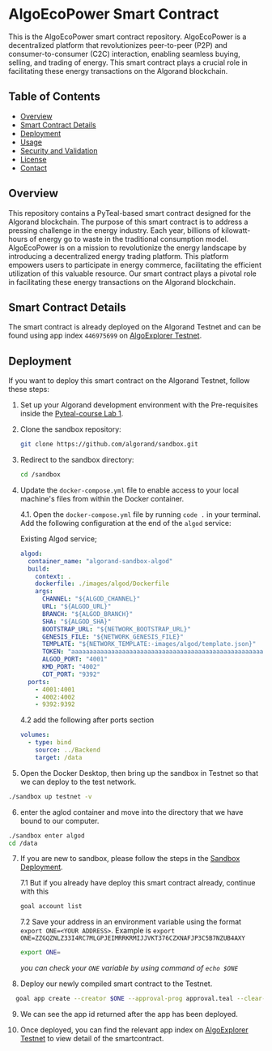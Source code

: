 # AlgoEcoPower Smart Contract

This is the AlgoEcoPower smart contract repository. AlgoEcoPower is a decentralized platform that revolutionizes peer-to-peer (P2P) and consumer-to-consumer (C2C) interaction, enabling seamless buying, selling, and trading of energy. This smart contract plays a crucial role in facilitating these energy transactions on the Algorand blockchain.

## Table of Contents

- [Overview](#overview)
- [Smart Contract Details](#smart-contract-details)
- [Deployment](#deployment)
- [Usage](#usage)
- [Security and Validation](#security-and-validation)
- [License](#license)
- [Contact](#contact)

## Overview

This repository contains a PyTeal-based smart contract designed for the Algorand blockchain.
The purpose of this smart contract is to address a pressing challenge in the energy industry.
Each year, billions of kilowatt-hours of energy go to waste in the traditional consumption model.
AlgoEcoPower is on a mission to revolutionize the energy landscape by introducing a decentralized energy trading platform.
This platform empowers users to participate in energy commerce, facilitating the efficient utilization of this valuable resource.
Our smart contract plays a pivotal role in facilitating these energy transactions on the Algorand blockchain.

## Smart Contract Details

The smart contract is already deployed on the Algorand Testnet and can be found using app index `446975699` on [AlgoExplorer Testnet](https://testnet.algoexplorer.io/).

## Deployment

If you want to deploy this smart contract on the Algorand Testnet, follow these steps:

1. Set up your Algorand development environment with the Pre-requisites inside the [Pyteal-course Lab 1](https://github.com/Algo-Hub-io/pyteal-course/tree/main/Lab1).

2. Clone the sandbox repository:

   ```bash
   git clone https://github.com/algorand/sandbox.git
   ```

3. Redirect to the sandbox directory:

   ```bash
   cd /sandbox
   ```

4. Update the `docker-compose.yml` file to enable access to your local machine's files from within the Docker container.

   4.1. Open the `docker-compose.yml` file by running `code .` in your terminal. Add the following configuration at the end of the `algod` service:

   Existing Algod service;

   ```yaml
   algod:
     container_name: "algorand-sandbox-algod"
     build:
       context: .
       dockerfile: ./images/algod/Dockerfile
       args:
         CHANNEL: "${ALGOD_CHANNEL}"
         URL: "${ALGOD_URL}"
         BRANCH: "${ALGOD_BRANCH}"
         SHA: "${ALGOD_SHA}"
         BOOTSTRAP_URL: "${NETWORK_BOOTSTRAP_URL}"
         GENESIS_FILE: "${NETWORK_GENESIS_FILE}"
         TEMPLATE: "${NETWORK_TEMPLATE:-images/algod/template.json}"
         TOKEN: "aaaaaaaaaaaaaaaaaaaaaaaaaaaaaaaaaaaaaaaaaaaaaaaaaaaaaaaaaaaaaaaa"
         ALGOD_PORT: "4001"
         KMD_PORT: "4002"
         CDT_PORT: "9392"
     ports:
       - 4001:4001
       - 4002:4002
       - 9392:9392
   ```

   4.2 add the following after ports section

   ```yaml
   volumes:
     - type: bind
       source: ../Backend
       target: /data
   ```

5. Open the Docker Desktop, then bring up the sandbox in Testnet so that we can deploy to the test network.

```bash
./sandbox up testnet -v
```

6. enter the aglod container and move into the directory that we have bound to our computer.

```bash
./sandbox enter algod
cd /data
```

7. If you are new to sandbox, please follow the steps in the [Sandbox Deployment](https://github.com/Algo-Hub-io/pyteal-course/blob/main/Lab2/sandboxDeploy.md).

   7.1 But if you already have deploy this smart contract already, continue with this

   ```bash
   goal account list
   ```

   7.2 Save your address in an environment variable using the format `export ONE=<YOUR ADDRESS>`. Example is `export ONE=ZZGQZNLZ33I4RC7MLGPJEIMRRKRMIJJVKT376CZXNAFJP3C5B7NZUB4AXY`

   ```bash
   export ONE=
   ```

   _you can check your `ONE` variable by using command of `echo $ONE`_
   
8. Deploy our newly compiled smart contract to the Testnet.

```bash
  goal app create --creator $ONE --approval-prog approval.teal --clear-prog clear.teal --global-ints 8 --global-byteslices 0 --local-ints 4    --local-byteslices 0
```

9. We can see the app id returned after the app has been deployed.

10. Once deployed, you can find the relevant app index on [AlgoExplorer Testnet](https://testnet.algoexplorer.io/) to view detail of the smartcontract.


